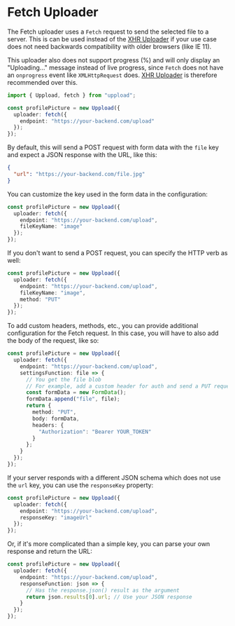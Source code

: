 # Fetch Uploader

The Fetch uploader uses a `Fetch` request to send the selected file to a server. This is can be used instead of the [XHR Uploader](/uploaders/xhr) if your use case does not need backwards compatibility with older browsers (like IE 11).

This uploader also does not support progress (%) and will only display an "Uploading..." message instead of live progress, since `Fetch` does not have an `onprogress` event like `XMLHttpRequest` does. [XHR Uploader](/uploaders/xhr) is therefore recommended over this.

```ts
import { Uppload, fetch } from "uppload";

const profilePicture = new Uppload({
  uploader: fetch({
    endpoint: "https://your-backend.com/upload"
  });
});
```

By default, this will send a POST request with form data with the `file` key and expect a JSON response with the URL, like this:

```json
{
  "url": "https://your-backend.com/file.jpg"
}
```

You can customize the key used in the form data in the configuration:

```ts
const profilePicture = new Uppload({
  uploader: fetch({
    endpoint: "https://your-backend.com/upload",
    fileKeyName: "image"
  });
});
```

If you don't want to send a POST request, you can specify the HTTP verb as well:

```ts
const profilePicture = new Uppload({
  uploader: fetch({
    endpoint: "https://your-backend.com/upload",
    fileKeyName: "image",
    method: "PUT"
  });
});
```

To add custom headers, methods, etc., you can provide additional configuration for the Fetch request. In this case, you will have to also add the body of the request, like so:

```ts
const profilePicture = new Uppload({
  uploader: fetch({
    endpoint: "https://your-backend.com/upload",
    settingsFunction: file => {
      // You get the file blob
      // For example, add a custom header for auth and send a PUT request
      const formData = new FormData();
      formData.append("file", file);
      return {
        method: "PUT",
        body: formData,
        headers: {
          "Authorization": "Bearer YOUR_TOKEN"
        }
      };
    }
  });
});
```

If your server responds with a different JSON schema which does not use the `url` key, you can use the `responseKey` property:

```ts
const profilePicture = new Uppload({
  uploader: fetch({
    endpoint: "https://your-backend.com/upload",
    responseKey: "imageUrl"
  });
});
```

Or, if it's more complicated than a simple key, you can parse your own response and return the URL:

```ts
const profilePicture = new Uppload({
  uploader: fetch({
    endpoint: "https://your-backend.com/upload",
    responseFunction: json => {
      // Has the response.json() result as the argument
      return json.results[0].url; // Use your JSON response
    }
  });
});
```
